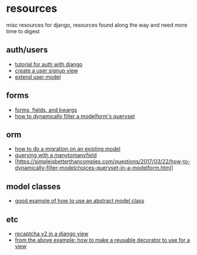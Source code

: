 # resources
misc resources for django, resources found along the way and need more time to digest


## auth/users
- [tutorial for auth with django](https://learndjango.com/tutorials/django-login-and-logout-tutorial)
- [create a user signup view](https://simpleisbetterthancomplex.com/tutorial/2017/02/18/how-to-create-user-sign-up-view.html)
- [extend user model](https://simpleisbetterthancomplex.com/tutorial/2016/07/22/how-to-extend-django-user-model.html)

## forms
- [forms, fields, and kwargs](https://www.agiliq.com/blog/2019/01/django-formview/#adding-form-kwargs)
- [how to dynamically filter a modelform's queryset](https://simpleisbetterthancomplex.com/questions/2017/03/22/how-to-dynamically-filter-modelchoices-queryset-in-a-modelform.html)

## orm
- [how to do a migration on an existing model](https://stackoverflow.com/questions/54855018/how-to-set-default-value-for-new-model-field-in-existing-model-with-data#answer-54855067)
- [querying with a manytomanyfield](https://www.revsys.com/tidbits/tips-using-djangos-manytomanyfield/)
- [https://simpleisbetterthancomplex.com/questions/2017/03/22/how-to-dynamically-filter-modelchoices-queryset-in-a-modelform.html]

## model classes
- [good example of how to use an abstract model class](https://florimondmanca.github.io/djangorestframework-api-key/guide/#api-key-models)

## etc
- [recaptcha v2 in a django view](https://simpleisbetterthancomplex.com/tutorial/2017/02/21/how-to-add-recaptcha-to-django-site.html#recaptcha-decorator)
- [from the above example: how to make a reusable decorator to use for a view](https://simpleisbetterthancomplex.com/tutorial/2017/02/21/how-to-add-recaptcha-to-django-site.html#recaptcha-decorator)
